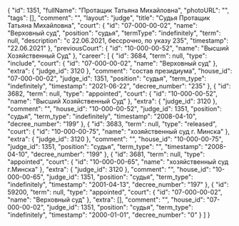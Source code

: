 {
    "id": 1351,
    "fullName": "Протащик Татьяна Михайловна",
    "photoURL": "",
    "tags": [],
    "comment": "",
    "layout": "judge",
    "title": "Судья Протащик Татьяна Михайловна",
    "court": {
        "id": "07-000-00-02",
        "name": "Верховный суд",
        "position": "судья",
        "termType": "indefinitely",
        "term": null,
        "description": "c 22.06.2021, бессрочно, по указу 235",
        "timestamp": "22.06.2021"
    },
    "previousCourt": {
        "id": "10-000-00-52",
        "name": "Высший Хозяйственный Суд"
    },
    "career": [
        {
            "id": 3684,
            "term": null,
            "type": "include",
            "court": {
                "id": "07-000-00-02",
                "name": "Верховный суд"
            },
            "extra": {
                "judge_id": 3120
            },
            "comment": "состав президиума",
            "house_id": "07-000-00-02",
            "judge_id": 1351,
            "position": "судья",
            "term_type": "indefinitely",
            "timestamp": "2021-06-22",
            "decree_number": "235"
        },
        {
            "id": 3682,
            "term": null,
            "type": "appointed",
            "court": {
                "id": "10-000-00-52",
                "name": "Высший Хозяйственный Суд"
            },
            "extra": {
                "judge_id": 3120
            },
            "comment": "",
            "house_id": "10-000-00-52",
            "judge_id": 1351,
            "position": "судья",
            "term_type": "indefinitely",
            "timestamp": "2008-04-10",
            "decree_number": "199"
        },
        {
            "id": 3683,
            "term": null,
            "type": "released",
            "court": {
                "id": "10-000-00-75",
                "name": "хозяйственный суд г. Минска"
            },
            "extra": {
                "judge_id": 3120
            },
            "comment": "",
            "house_id": "10-000-00-75",
            "judge_id": 1351,
            "position": "судья",
            "term_type": "",
            "timestamp": "2008-04-10",
            "decree_number": "199"
        },
        {
            "id": 3681,
            "term": null,
            "type": "appointed",
            "court": {
                "id": "10-000-00-65",
                "name": "хозяйственный суд г.Минска"
            },
            "extra": {
                "judge_id": 3120
            },
            "comment": "",
            "house_id": "10-000-00-65",
            "judge_id": 1351,
            "position": "судья",
            "term_type": "indefinitely",
            "timestamp": "2001-04-13",
            "decree_number": "197"
        },
        {
            "id": 59200,
            "term": null,
            "type": "appointed",
            "court": {
                "id": "07-000-00-02",
                "name": "Верховный суд"
            },
            "extra": [],
            "comment": "",
            "house_id": "07-000-00-02",
            "judge_id": 1351,
            "position": "судья",
            "term_type": "indefinitely",
            "timestamp": "2000-01-01",
            "decree_number": "0"
        }
    ]
}